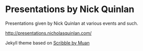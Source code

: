 Presentations by Nick Quinlan
========

Presentations given by Nick Quinlan at various events and such.

<http://presentations.nicholasquinlan.com/>


Jekyll theme based on [Scribble by Muan](https://github.com/muan/scribble/)